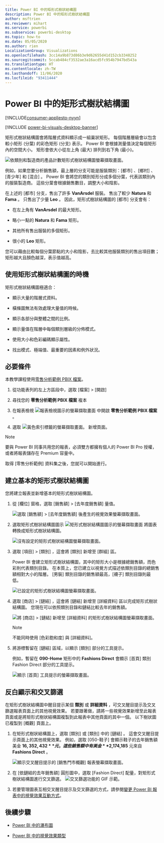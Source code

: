 ```yaml
---
title: Power BI 中的矩形式樹狀結構圖
description: Power BI 中的矩形式樹狀結構圖
author: msftrien
ms.reviewer: mihart
ms.service: powerbi
ms.subservice: powerbi-desktop
ms.topic: how-to
ms.date: 05/05/2020
ms.author: rien
LocalizationGroup: Visualizations
ms.openlocfilehash: 3cc14a9b873d86b3e9d62655d41d152cb3348252
ms.sourcegitcommit: 5ccab484cf3532ae3a16acd5fc954b7947bd543a
ms.translationtype: HT
ms.contentlocale: zh-TW
ms.lasthandoff: 11/06/2020
ms.locfileid: "93411444"
---
```

# <a name="treemaps-in-power-bi"></a>Power BI 中的矩形式樹狀結構圖

[!INCLUDE[consumer-appliesto-nyyn](../includes/consumer-appliesto-nyyn.md)]

[!INCLUDE [power-bi-visuals-desktop-banner](../includes/power-bi-visuals-desktop-banner.md)]

矩形式樹狀結構圖會將階層式資料顯示成一組巢狀矩形。 每個階層層級會以包含較小矩形 (分葉) 的彩色矩形 (分支) 表示。 Power BI 會根據測量值決定每個矩形內的空間大小。 矩形會依大小從左上角 (最大) 排列到右下角 (最小)。

![依類別和製造商的產品計數矩形式樹狀結構圖螢幕擷取畫面。](media/power-bi-visualization-treemaps/pbi-nancy-viz-treemap.png)

例如，如果您要分析銷售額，最上層的分支可能是服裝類別：[都市]  、[鄉村]  、[青少年]  和 [混合]  。 Power BI 會將您的類別矩形分成多個分葉，代表該類別內的服裝製造商。 這些分葉會根據銷售數目，調整大小和陰影。

在上述的 [都市]  分支，售出了許多 **VanArsdel** 服裝。 售出了較少 **Natura** 和 **Fama** 。 只售出了少量 **Leo** 。 因此，矩形式樹狀結構圖的 [都市]  分支會有：

* 在左上角有 **VanArsdel** 的最大矩形。

* 略小一點的 **Natura** 和 **Fama** 矩形。

* 其他所有售出服裝的多個矩形。

* 很小的 **Leo** 矩形。

您可以藉由比較每個分葉節點的大小和陰影，去比較其他服裝類別的售出項目數；矩形越大且顏色越深，表示值越高。


## <a name="when-to-use-a-treemap"></a>使用矩形式樹狀結構圖的時機

矩形式樹狀結構圖極適合：

* 顯示大量的階層式資料。

* 橫條圖無法有效處理大量值的時候。

* 顯示各部分與整體之間的比例。

* 顯示量值在階層中每個類別層級的分佈模式。

* 使用大小和色彩編碼顯示屬性。

* 找出模式、極端值、最重要的因素和例外狀況。

## <a name="prerequisite"></a>必要條件

本教學課程使用[零售分析範例 PBIX 檔案](https://download.microsoft.com/download/9/6/D/96DDC2FF-2568-491D-AAFA-AFDD6F763AE3/Retail%20Analysis%20Sample%20PBIX.pbix)。

1. 從功能表列的左上方區段中，選取 [檔案]   > [開啟] 
   
2. 尋找您的 **零售分析範例 PBIX 檔案** 複本

1. 在報表檢視 ![報表檢視圖示的螢幕擷取畫面](media/power-bi-visualization-kpi/power-bi-report-view.png) 中開啟 **零售分析範例 PBIX 檔案** 。

1. 選取 ![黃色索引標籤的螢幕擷取畫面。](media/power-bi-visualization-kpi/power-bi-yellow-tab.png) 新增頁面。

> [!NOTE]
> 要與 Power BI 同事共用您的報表，必須雙方都擁有個人的 Power BI Pro 授權，或者將報表儲存在 Premium 容量中。    



取得 [零售分析範例]  資料集之後，您就可以開始進行。

## <a name="create-a-basic-treemap"></a>建立基本的矩形式樹狀結構圖

您將建立報表並新增基本的矩形式樹狀結構圖。


1. 從 [欄位]  窗格，選取 [銷售額]   > [去年度銷售額]  量值。

   ![選取 [銷售額] > [去年度銷售額] 後產生的視覺效果螢幕擷取畫面。](media/power-bi-visualization-treemaps/treemapfirstvalue-new.png)

1. 選取矩形式樹狀結構圖圖示 ![矩形式樹狀結構圖圖示的螢幕擷取畫面](media/power-bi-visualization-treemaps/power-bi-treemap-icon.png) 將圖表轉換成矩形式樹狀結構圖。

   ![沒有設定的矩形式樹狀結構圖螢幕擷取畫面。](media/power-bi-visualization-treemaps/treemapconvertto-new.png)

1. 選取 [項目]   > [類別]  ，這會將 [類別]  新增至 [群組]  區。

    Power BI 會建立矩形式樹狀結構圖，其中的矩形大小是根據總銷售額，而色彩則代表類別目錄。 在本質上，您已建立以視覺方式描述依類別目錄的總銷售額相對大小的階層。 [男裝]  類別目錄的銷售額最高，[襪子]  類別目錄則最低。

    ![已設定的矩形式樹狀結構圖螢幕擷取畫面。](media/power-bi-visualization-treemaps/power-bi-complete.png)

1. 選取 [商店]   > [鏈結]  ，這會將 [鏈結]  新增至 [詳細資料]  區以完成矩形式樹狀結構圖。 您現在可以依照類別目錄和鏈結比較去年的銷售額。

   ![將 [商店] > [鏈結] 新增至 [詳細資料] 的矩形式樹狀結構圖螢幕擷取畫面。](media/power-bi-visualization-treemaps/power-bi-details.png)

   > [!NOTE]
   > 不能同時使用 [色彩飽和度] 與 [詳細資料]。

1. 將游標暫留在 [鏈結]  區域，以顯示 [類別]  部分的工具提示。

    例如，暫留在 **090-Home** 矩形中的 **Fashions Direct** 會顯示 [首頁] 類別 Fashion Direct 部分的工具提示。

   ![顯示 [首頁] 工具提示的螢幕擷取畫面。](media/power-bi-visualization-treemaps/treemaphoverdetail-new.png)


## <a name="highlighting-and-cross-filtering"></a>反白顯示和交叉篩選

在矩形式樹狀結構圖中醒目提示某個 **類別** 或 **詳細資料** ，可交叉醒目提示及交叉篩選報表頁面上的其他視覺效果。 若要跟著做，請將一些視覺效果新增至此報表頁面或是將矩形式樹狀結構圖複製到此報表中其他頁面的其中一個。 以下樹狀圖已複製到 [概觀]  頁面上。 

1. 在矩形式樹狀結構圖上，選取 [類別]  或 [類別]  中的 [鏈結]  。 這會交叉醒目提示頁面上的其他視覺效果。 例如，選取 [050-鞋子]  會顯示鞋子的去年銷售額美金 **$16,352,432** 元，這些銷售額中有美金 **$2,174,185** 元來自 **Fashions Direct** 。

   ![顯示交叉醒目提示的 [銷售門市概觀] 報表螢幕擷取畫面。](media/power-bi-visualization-treemaps/treemaphiliting.png)

1. 在 [依鏈結的去年銷售額]  圓形圖中，選取 [Fashion Direct]  配量，對矩形式樹狀結構圖進行交叉篩選。
   ![交叉篩選功能的 GIF 示範。](media/power-bi-visualization-treemaps/treemapnoowl.gif)

1. 若要管理圖表互相交叉醒目提示及交叉篩選的方式，請參閱[變更 Power BI 報表中的視覺效果互動方式](../create-reports/service-reports-visual-interactions.md)。

## <a name="next-steps"></a>後續步驟

* [Power BI 中的瀑布圖](power-bi-visualization-waterfall-charts.md)

* [Power BI 中的視覺效果類型](power-bi-visualization-types-for-reports-and-q-and-a.md)

